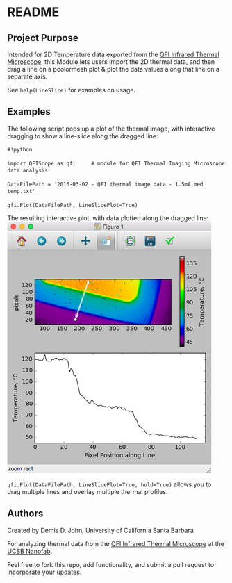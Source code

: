 # README #

## Project Purpose ##

Intended for 2D Temperature data exported from the [QFI Infrared Thermal Microscope](https://signupmonkey.ece.ucsb.edu/wiki/index.php/IR_Thermal_Microscope_(QFI)), 
this Module lets users import the 2D thermal data, and then drag a line on a pcolormesh plot & plot the data values along that line on a separate axis.

See `help(LineSlice)` for examples on usage.

## Examples ##

The following script pops up a plot of the thermal image, with interactive dragging to show a line-slice along the dragged line:

```
#!python

import QFIScope as qfi     # module for QFI Thermal Imaging Microscope data analysis

DataFilePath = '2016-03-02 - QFI thermal image data - 1.5mA med temp.txt'

qfi.Plot(DataFilePath, LineSlicePlot=True)
```

The resulting interactive plot, with data plotted along the dragged line:
![QFIScope_Example_-_2016-01-17_at_9.40.26_PM.png](media/QFIScope_Example_-_2016-01-17_at_9.40.26_PM.png)


`qfi.Plot(DataFilePath, LineSlicePlot=True, hold=True)` allows you to drag multiple lines and overlay multiple thermal profiles.


## Authors ##
Created by Demis D. John, University of California Santa Barbara

For analyzing thermal data from the [QFI Infrared Thermal Microscope](https://signupmonkey.ece.ucsb.edu/wiki/index.php/IR_Thermal_Microscope_(QFI)) at the [UCSB Nanofab](http://nanotech.ucsb.edu).

Feel free to fork this repo, add functionality, and submit a pull request to incorporate your updates.
